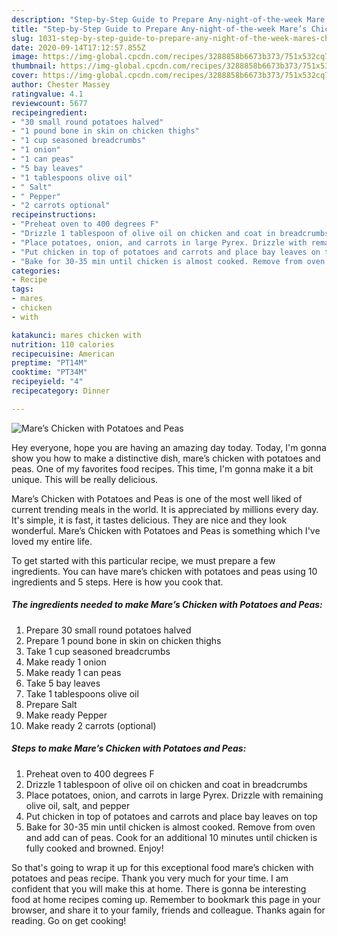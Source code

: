 ```yaml
---
description: "Step-by-Step Guide to Prepare Any-night-of-the-week Mare’s Chicken with Potatoes and Peas"
title: "Step-by-Step Guide to Prepare Any-night-of-the-week Mare’s Chicken with Potatoes and Peas"
slug: 1031-step-by-step-guide-to-prepare-any-night-of-the-week-mares-chicken-with-potatoes-and-peas
date: 2020-09-14T17:12:57.855Z
image: https://img-global.cpcdn.com/recipes/3288858b6673b373/751x532cq70/mares-chicken-with-potatoes-and-peas-recipe-main-photo.jpg
thumbnail: https://img-global.cpcdn.com/recipes/3288858b6673b373/751x532cq70/mares-chicken-with-potatoes-and-peas-recipe-main-photo.jpg
cover: https://img-global.cpcdn.com/recipes/3288858b6673b373/751x532cq70/mares-chicken-with-potatoes-and-peas-recipe-main-photo.jpg
author: Chester Massey
ratingvalue: 4.1
reviewcount: 5677
recipeingredient:
- "30 small round potatoes halved"
- "1 pound bone in skin on chicken thighs"
- "1 cup seasoned breadcrumbs"
- "1 onion"
- "1 can peas"
- "5 bay leaves"
- "1 tablespoons olive oil"
- " Salt"
- " Pepper"
- "2 carrots optional"
recipeinstructions:
- "Preheat oven to 400 degrees F"
- "Drizzle 1 tablespoon of olive oil on chicken and coat in breadcrumbs"
- "Place potatoes, onion, and carrots in large Pyrex. Drizzle with remaining olive oil, salt, and pepper"
- "Put chicken in top of potatoes and carrots and place bay leaves on top"
- "Bake for 30-35 min until chicken is almost cooked. Remove from oven and add can of peas. Cook for an additional 10 minutes until chicken is fully cooked and browned. Enjoy!"
categories:
- Recipe
tags:
- mares
- chicken
- with

katakunci: mares chicken with 
nutrition: 110 calories
recipecuisine: American
preptime: "PT14M"
cooktime: "PT34M"
recipeyield: "4"
recipecategory: Dinner

---
```



![Mare’s Chicken with Potatoes and Peas](https://img-global.cpcdn.com/recipes/3288858b6673b373/751x532cq70/mares-chicken-with-potatoes-and-peas-recipe-main-photo.jpg)

Hey everyone, hope you are having an amazing day today. Today, I'm gonna show you how to make a distinctive dish, mare’s chicken with potatoes and peas. One of my favorites food recipes. This time, I'm gonna make it a bit unique. This will be really delicious.



Mare’s Chicken with Potatoes and Peas is one of the most well liked of current trending meals in the world. It is appreciated by millions every day. It's simple, it is fast, it tastes delicious. They are nice and they look wonderful. Mare’s Chicken with Potatoes and Peas is something which I've loved my entire life.


To get started with this particular recipe, we must prepare a few ingredients. You can have mare’s chicken with potatoes and peas using 10 ingredients and 5 steps. Here is how you cook that.

<!--inarticleads1-->

##### The ingredients needed to make Mare’s Chicken with Potatoes and Peas:

1. Prepare 30 small round potatoes halved
1. Prepare 1 pound bone in skin on chicken thighs
1. Take 1 cup seasoned breadcrumbs
1. Make ready 1 onion
1. Make ready 1 can peas
1. Take 5 bay leaves
1. Take 1 tablespoons olive oil
1. Prepare  Salt
1. Make ready  Pepper
1. Make ready 2 carrots (optional)




<!--inarticleads2-->

##### Steps to make Mare’s Chicken with Potatoes and Peas:

1. Preheat oven to 400 degrees F
1. Drizzle 1 tablespoon of olive oil on chicken and coat in breadcrumbs
1. Place potatoes, onion, and carrots in large Pyrex. Drizzle with remaining olive oil, salt, and pepper
1. Put chicken in top of potatoes and carrots and place bay leaves on top
1. Bake for 30-35 min until chicken is almost cooked. Remove from oven and add can of peas. Cook for an additional 10 minutes until chicken is fully cooked and browned. Enjoy!




So that's going to wrap it up for this exceptional food mare’s chicken with potatoes and peas recipe. Thank you very much for your time. I am confident that you will make this at home. There is gonna be interesting food at home recipes coming up. Remember to bookmark this page in your browser, and share it to your family, friends and colleague. Thanks again for reading. Go on get cooking!
